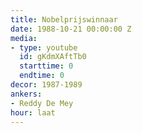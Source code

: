 ```yaml
---
title: Nobelprijswinnaar
date: 1988-10-21 00:00:00 Z
media:
- type: youtube
  id: gKdmXAftTb0
  starttime: 0
  endtime: 0
decor: 1987-1989
ankers:
- Reddy De Mey
hour: laat
---
```

